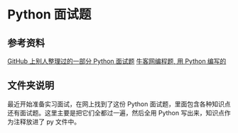 # Python 面试题
## 参考资料
  [GitHub 上别人整理过的一部分 Python 面试题](https://github.com/taizilongxu/interview_python)
  [牛客网编程题, 用 Python 编写的](http://www.nowcoder.com/7651698)
## 文件夹说明
  最近开始准备实习面试，在网上找到了这份 Python 面试题，里面包含各种知识点还有面试题。这里主要是把它们全都过一遍，然后全用 Python 写出来，知识点作为注释放进了 py 文件中。
